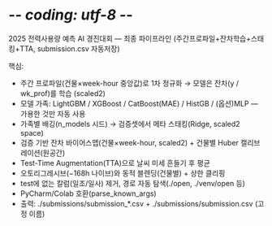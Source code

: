 # -*- coding: utf-8 -*-
2025 전력사용량 예측 AI 경진대회 — 최종 파이프라인 (주간프로파일+잔차학습+스태킹+TTA, submission.csv 자동저장)

핵심:
- 주간 프로파일(건물×week-hour 중앙값)로 1차 정규화 → 모델은 잔차(y / wk_prof)를 학습 (scaled2)
- 모델 가족: LightGBM / XGBoost / CatBoost(MAE) / HistGB / (옵션)MLP — 가용한 것만 자동 사용
- 가족별 배깅(n_models 시드) → 검증셋에서 메타 스태킹(Ridge, scaled2 space)
- 검증 기반 잔차 바이어스맵(건물×week-hour, scaled2) + 건물별 Huber 캘리브레이션(원공간)
- Test-Time Augmentation(TTA)으로 날씨 미세 흔들기 후 평균
- 오토리그레시브(−168h 나이브)와 동적 블렌딩(건물별) + 상한 클리핑
- test에 없는 칼럼(일조/일사) 제거, 경로 자동 탐색(./open, ./venv/open 등)
- PyCharm/Colab 호환(parse_known_args)
- 출력: ./submissions/submission_*.csv + ./submissions/submission.csv (고정 이름)
